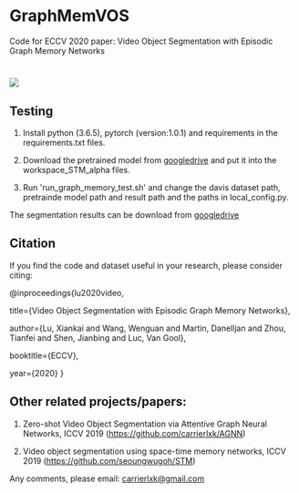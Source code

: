 # GraphMemVOS
Code for ECCV 2020 paper: Video Object Segmentation with Episodic Graph Memory Networks
#
![](../master/eccv-framework.png)
## Testing
1. Install python (3.6.5), pytorch (version:1.0.1) and requirements in the requirements.txt files.

2. Download the pretrained model from [googledrive](https://drive.google.com/file/d/1HO6wlhAYSuBDx4Cnb8efQyLs357ycDz2/view?usp=sharing) and put it into the workspace_STM_alpha files. 

3. Run 'run_graph_memory_test.sh' and change the davis dataset path, pretrainde model path and result path and the paths in local_config.py.

The segmentation results can be download from [googledrive]()

## Citation

If you find the code and dataset useful in your research, please consider citing:

@inproceedings{lu2020video,

 title={Video Object Segmentation with Episodic Graph Memory Networks},
 
 author={Lu, Xiankai and Wang, Wenguan and Martin, Danelljan and Zhou, Tianfei and Shen, Jianbing and Luc, Van Gool},
 
 booktitle={ECCV},
 
 year={2020}
}

## Other related projects/papers:

1. Zero-shot Video Object Segmentation via Attentive Graph Neural Networks, ICCV 2019 (https://github.com/carrierlxk/AGNN) 

2. Video object segmentation using space-time memory networks, ICCV 2019 (https://github.com/seoungwugoh/STM)


Any comments, please email: carrierlxk@gmail.com




